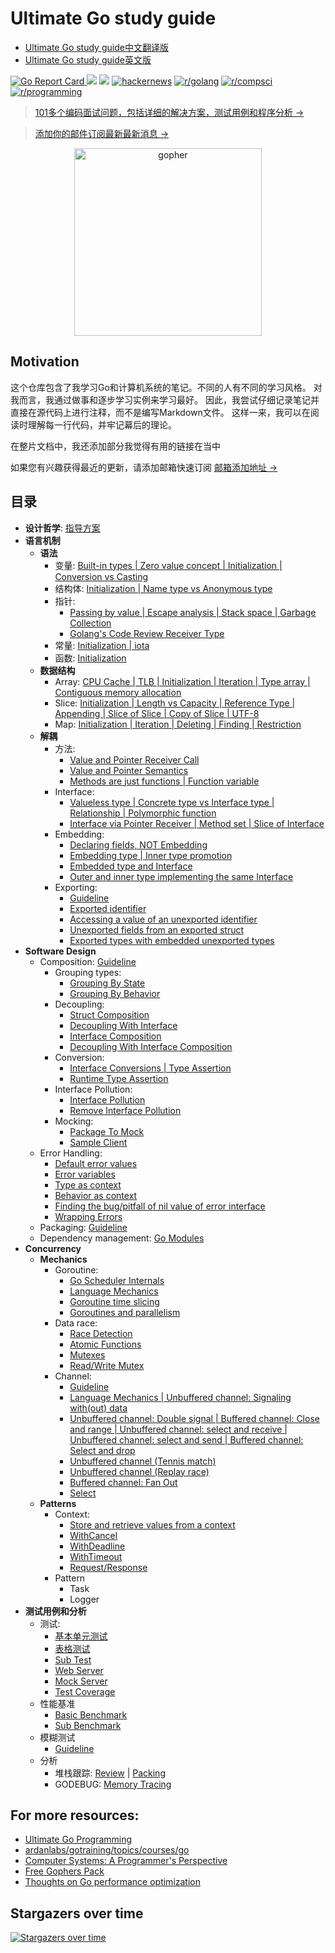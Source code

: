 # Ultimate Go study guide

- [Ultimate Go study guide中文翻译版](https://github.com/tophubs/ultimate-go-chinese/blob/master/README_CHINESE_DOC.md)
- [Ultimate Go study guide英文版](https://github.com/tophubs/ultimate-go-chinese/blob/master/README.md)

[![Go Report Card](https://goreportcard.com/badge/github.com/hoanhan101/ultimate-go)
](https://goreportcard.com/report/github.com/hoanhan101/ultimate-go)
![](https://img.shields.io/github/stars/hoanhan101/ultimate-go)
![](https://img.shields.io/github/forks/hoanhan101/ultimate-go)
[![hackernews](https://img.shields.io/badge/hackernews-450%2B-orange)](https://news.ycombinator.com/item?id=20701671)
[![r/golang](https://img.shields.io/badge/r/golang-255%2B-orange)](https://www.reddit.com/r/golang/comments/cqqi9h/ultimate_go_study_guides_with_heavily_documented/)
[![r/compsci](https://img.shields.io/badge/r/compsci-60%2B-orange)](https://www.reddit.com/r/compsci/comments/cr3jzh/ultimate_go_study_guides_with_heavily_documented/)
[![r/programming](https://img.shields.io/badge/r/programming-40%2B-orange)](https://www.reddit.com/r/programming/comments/cr3gqu/ultimate_go_study_guides_with_heavily_documented/)

> [101多个编码面试问题，包括详细的解决方案，测试用例和程序分析 →](https://github.com/hoanhan101/algo)

> [添加你的邮件订阅最新最新消息 →](https://tinyletter.com/hoanhan)

<p align="center">
  <img src="gopher.png" alt="gopher" width="300"/>
</p>

## Motivation

这个仓库包含了我学习Go和计算机系统的笔记。不同的人有不同的学习风格。
对我而言，我通过做事和逐步学习实例来学习最好。
因此，我尝试仔细记录笔记并直接在源代码上进行注释，而不是编写Markdown文件。
这样一来，我可以在阅读时理解每一行代码，并牢记幕后的理论。

在整片文档中，我还添加部分我觉得有用的链接在当中

如果您有兴趣获得最近的更新，请添加邮箱快速订阅 [邮箱添加地址 →](https://tinyletter.com/hoanhan)

## 目录

- **设计哲学**:
  [指导方案](https://github.com/ardanlabs/gotraining/blob/master/topics/go/README.md)
- **语言机制**
  - **语法**
    - 变量: [Built-in types | Zero value concept | Initialization | Conversion vs Casting](go_cn/language/variable.go)
    - 结构体: [Initialization | Name type vs Anonymous type](go_cn/language/struct.go)
    - 指针: 
      - [Passing by value | Escape analysis | Stack space | Garbage Collection](go_cn/language/pointer.go)
      - [Golang's Code Review Receiver Type](https://github.com/golang/go/wiki/CodeReviewComments#receiver-type)
    - 常量: [Initialization | iota](go_cn/language/constant.go)
    - 函数: [Initialization](go_cn/language/function.go)
  - **数据结构**
    - Array: [CPU Cache | TLB | Initialization | Iteration | Type array | Contiguous memory allocation](go_cn/language/array.go)
    - Slice: [Initialization | Length vs Capacity | Reference Type | Appending | Slice of Slice | Copy of Slice | UTF-8](go_cn/language/slice.go)
    - Map: [Initialization | Iteration | Deleting | Finding | Restriction ](go_cn/language/map.go)
  - **解耦**
    - 方法: 
      - [Value and Pointer Receiver Call](go_cn/language/method_1.go)
      - [Value and Pointer Semantics](go_cn/language/method_2.go)
      - [Methods are just functions | Function variable](go_cn/language/method_3.go)
    - Interface: 
      - [Valueless type | Concrete type vs Interface type | Relationship | Polymorphic function](go_cn/language/interface_1.go)
      - [Interface via Pointer Receiver | Method set | Slice of Interface](go_cn/language/interface_2.go)
    - Embedding: 
      - [Declaring fields, NOT Embedding](go_cn/language/embedding_1.go)
      - [Embedding type | Inner type promotion](go_cn/language/embedding_2.go)
      - [Embedded type and Interface](go_cn/language/embedding_3.go)
      - [Outer and inner type implementing the same Interface](go_cn/language/embedding_4.go)
    - Exporting:
      - [Guideline](go_cn/language/exporting/README.md)
      - [Exported identifier](go_cn/language/exporting/exporting_1)
      - [Accessing a value of an unexported identifier](go_cn/language/exporting/exporting_2)
      - [Unexported fields from an exported struct](go_cn/language/exporting/exporting_3)
      - [Exported types with embedded unexported types](go_cn/language/exporting/exporting_4)
- **Software Design**
  - Composition:
    [Guideline](https://github.com/ardanlabs/gotraining/tree/master/topics/go#interface-and-composition-design)
    - Grouping types: 
      - [Grouping By State](go_cn/design/grouping_types_1.go)
      - [Grouping By Behavior](go_cn/design/grouping_types_2.go)
    - Decoupling: 
      - [Struct Composition](go_cn/design/decoupling_1.go)
      - [Decoupling With Interface](go_cn/design/decoupling_2.go)
      - [Interface Composition](go_cn/design/decoupling_3.go)
      - [Decoupling With Interface Composition](go_cn/design/decoupling_4.go)
    - Conversion: 
      - [Interface Conversions | Type Assertion](go_cn/design/conversion_1.go)
      - [Runtime Type Assertion](go_cn/design/conversion_2.go)
    - Interface Pollution: 
      - [Interface Pollution](go_cn/design/pollution_1.go)
      - [Remove Interface Pollution](go_cn/design/pollution_2.go)
    - Mocking: 
      - [Package To Mock](go_cn/design/mocking_1.go)
      - [Sample Client](go_cn/design/mocking_2.go)
  - Error Handling: 
    - [Default error values](go_cn/design/error_1.go)
    - [Error variables](go_cn/design/error_2.go)
    - [Type as context](go_cn/design/error_3.go)
    - [Behavior as context](go_cn/design/error_4.go)
    - [Finding the bug/pitfall of nil value of error interface](go_cn/design/error_5.go)
    - [Wrapping Errors](go_cn/design/error_6.go)
  - Packaging: [Guideline](https://github.com/ardanlabs/gotraining/blob/master/topics/go_cn/design/packaging/README.md)
  - Dependency management: [Go Modules](https://blog.golang.org/using-go-modules)
- **Concurrency**
  - **Mechanics**
    - Goroutine: 
      - [Go Scheduler Internals](go_cn/concurrency/goroutine_1.go)
      - [Language Mechanics](go_cn/concurrency/goroutine_2.go)
      - [Goroutine time slicing](go_cn/concurrency/goroutine_3.go)
      - [Goroutines and parallelism](go_cn/concurrency/goroutine_4.go)
    - Data race: 
      - [Race Detection](go_cn/concurrency/data_race_1.go)
      - [Atomic Functions](go_cn/concurrency/data_race_2.go)
      - [Mutexes](go_cn/concurrency/data_race_3.go)
      - [Read/Write Mutex](go_cn/concurrency/data_race_4.go)
    - Channel: 
      - [Guideline](https://github.com/ardanlabs/gotraining/tree/master/topics/go#concurrent-software-design)
      - [Language Mechanics | Unbuffered channel: Signaling with(out) data](go_cn/concurrency/channel_1.go)
      - [Unbuffered channel: Double signal | Buffered channel: Close and range | Unbuffered channel: select and receive | Unbuffered channel: select and send | Buffered channel: Select and drop](go_cn/concurrency/channel_2.go)
      - [Unbuffered channel (Tennis match)](go_cn/concurrency/channel_3.go)
      - [Unbuffered channel (Replay race)](go_cn/concurrency/channel_4.go)
      - [Buffered channel: Fan Out](go_cn/concurrency/channel_5.go)
      - [Select](go_cn/concurrency/channel_6.go)
  - **Patterns**
    - Context: 
      - [Store and retrieve values from a context](go_cn/concurrency/context_1.go)
      - [WithCancel](go_cn/concurrency/context_2.go)
      - [WithDeadline](go_cn/concurrency/context_3.go)
      - [WithTimeout](go_cn/concurrency/context_4.go)
      - [Request/Response](go_cn/concurrency/context_5.go)
    - Pattern
      - Task
      - Logger
- **测试用例和分析**
  - 测试: 
    - [基本单元测试](go_cn/testing/basic_test.go)
    - [表格测试](go_cn/testing/table_test.go)
    - [Sub Test](go_cn/testing/sub_test.go)
    - [Web Server](go_cn/testing/web_server)
    - [Mock Server](go_cn/testing/web_test.go)
    - [Test Coverage](go_cn/testing/README.md)
  - 性能基准
    - [Basic Benchmark](go_cn/benchmark/basic_test.go)
    - [Sub Benchmark](go_cn/benchmark/sub_test.go)
  - 模糊测试
    - [Guideline](https://github.com/ardanlabs/gotraining/blob/master/topics/go_cn/testing/fuzzing/README.md)
  - 分析
    - 堆栈跟踪: [Review](go_cn/profiling/stack_trace_1.go) | [Packing](go_cn/profiling/stack_trace_2.go)
    - GODEBUG: [Memory Tracing](go_cn/profiling/memory_tracing.go)

## For more resources:

- [Ultimate Go Programming](https://www.safaribooksonline.com/library/view/ultimate-go-programming/9780134757476/)
- [ardanlabs/gotraining/topics/courses/go](https://github.com/ardanlabs/gotraining/blob/master/topics/courses/go/README.md)
- [Computer Systems: A Programmer's Perspective](https://www.amazon.com/Computer-Systems-Programmers-Perspective-3rd/dp/013409266X)
- [Free Gophers Pack](https://github.com/MariaLetta/free-gophers-pack)
- [Thoughts on Go performance optimization](https://github.com/dgryski/go-perfbook)

## Stargazers over time

[![Stargazers over time](https://starchart.cc/hoanhan101/ultimate-go.svg)](https://starchart.cc/hoanhan101/ultimate-go)
